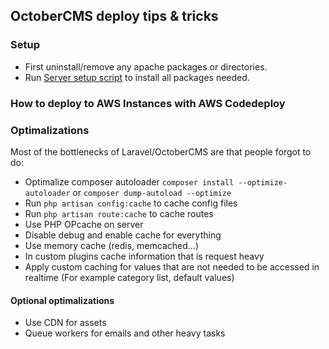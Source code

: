 ## OctoberCMS deploy tips & tricks

### Setup

- First uninstall/remove any apache packages or directories.
- Run [Server setup script](https://github.com/Samuell1/octobercms-deploy/blob/master/ServerSetup.sh) to install all packages needed.


### How to deploy to AWS Instances with AWS Codedeploy


### Optimalizations
Most of the bottlenecks of Laravel/OctoberCMS are that people forgot to do:

- Optimalize composer autoloader `composer install --optimize-autoloader` or `composer dump-autoload --optimize`
- Run `php artisan config:cache` to cache config files
- Run `php artisan route:cache` to cache routes
- Use PHP OPcache on server
- Disable debug and enable cache for everything
- Use memory cache (redis, memcached...)
- In custom plugins cache information that is request heavy
- Apply custom caching for values that are not needed to be accessed in realtime (For example category list, default values)

#### Optional optimalizations
- Use CDN for assets
- Queue workers for emails and other heavy tasks
